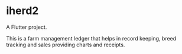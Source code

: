 # iherd2

A Flutter project.

This is a farm management ledger that helps in record keeping, breed tracking and sales providing charts and receipts.




